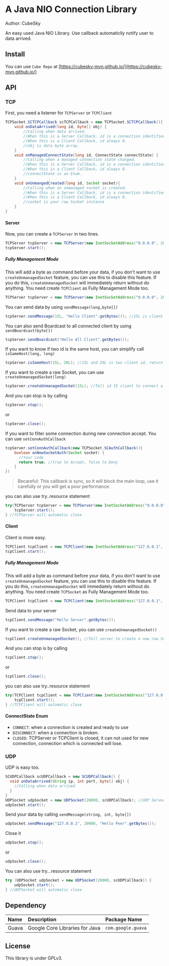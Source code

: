 # A Java NIO Connection Library

Author: CubeSky

An easy used Java NIO Library. Use callback automaticlly notify user to data arrived.

## Install

You can use `Cube Repo` at [https://cubesky-mvn.github.io/](https://cubesky-mvn.github.io/)

## API

### TCP

First, you need a listener for `TCPServer` or `TCPClient`
```java
TCPSocket.SCTCPCallback scTCPCallback = new TCPSocket.SCTCPCallback(){
    void onDataArrived(long id, byte[] obj) {
        //Calling when data arrived.
        //When this is a Server Callback, id is a connection identifier.
        //When this is a Client Callback, id always 0.
        //obj is data byte array.
    }
    void onManagedConnectState(long id, ConnectState connectState) {
        //Calling when a managed connection state changed.
        //When this is a Server Callback, id is a connection identifier.
        //When this is a Client Callback, id always 0.
        //connectState is an Enum.
    }
    void onUnmangedCreated(long id, Socket socket){
        //Calling when an unmanaged socket is created.
        //When this is a Server Callback, id is a connection identifier.
        //When this is a Client Callback, id always 0.
        //socket is your raw Socket instance
    }
}
```

#### Server

Now, you can create a `TCPServer` in two lines.
```java
TCPServer tcpServer = new TCPServer(new InetSocketAddress("0.0.0.0", 20000), scTCPCallback); //20000 is your TCPServer Port
tcpServer.start();
```

##### Fully Management Mode
This will add a byte as command before your data, if you don't want to use `createUnmanagedSocket` feature, you can use this to disable this feature.
If you do this, `createUnmanagedSocket` will immediately return without do anything. You need create `TCPClient` as Fully Management Mode too.
```java
TCPServer tcpServer = new TCPServer(new InetSocketAddress("0.0.0.0", 20000), scTCPCallback, true);
```

You can send data by using `sendMessage(long,byte[])`
```java
tcpServer.sendMessage(15L, "Hello Client".getBytes()); //15L is client id
```

You can also send Boardcast to all connected client by using `sendBoardcast(byte[])`
```java
tcpServer.sendBoardcast("Hello All Client".getBytes());
```

If you want to know if two id is the same host, you can simplify call `isSameHost(long, long)`
```java
tcpServer.isSameHost(15L, 20L); //15L and 20L is two client id, return a boolean
```

If you want to create a raw Socket, you can use `createUnmanagedSocket(long)`
```java
tcpServer.createUnmanagedSocket(15L); //Tell id 15 client to connect a new Socket
```

And you can stop is by calling
```java
tcpServer.stop();
```

or
```java
tcpServer.close();
```

If you want to filter some connection during new connection accept. You can use `setConnAuthCallback`
```java
tcpServer.setConnAuthCallback(new TCPSocket.SCAuthCallback(){
    boolean onNewSocketAuth(Socket socket) {
      //Your code
      return true; //true to Accept, false to Deny
    }
})
```

> Becareful: This callback is sync, so it will block the main loop, use it carefully or you will get a poor performance.

you can also use try..resource statement
```java
try(TCPServer tcpServer = new TCPServer(new InetSocketAddress("0.0.0.0", 20000), scTCPCallback)){ //20000 is your TCPServer Port
    tcpServer.start();
} //TCPServer will automatic close
```

#### Client

Client is more easy.
```java
TCPClient tcpClient = new TCPClient(new InetSocketAddress("127.0.0.1", 20000), scTCPCallback); //127.0.0.1 is your server ip and 20000 is your server port
tcpClient.start();
```

##### Fully Management Mode
This will add a byte as command before your data, if you don't want to use `createUnmanagedSocket` feature, you can use this to disable this feature.
If you do this, `createUnmanagedSocket` will immediately return without do anything. You need create `TCPSocket` as Fully Management Mode too.
```java
TCPClient tcpClient = new TCPClient(new InetSocketAddress("127.0.0.1", 20000), scTCPCallback, true);
```

Send data to your server
```java
tcpClient.sendMessage("Hello Server".getBytes());
```

If you want to create a raw Socket, you can use `createUnmanagedSocket()`
```java
tcpClient.createUnmanagedSocket(); //Tell server to create a new raw Socket
```

And you can stop is by calling
```java
tcpClient.stop();
```

or
```java
tcpClient.close();
```

you can also use try..resource statement
```java
try(TCPClient tcpClient = new TCPClient(new InetSocketAddress("127.0.0.1", 20000), scTCPCallback)){ //127.0.0.1 is your server ip and 20000 is your server port
    tcpClient.start();
} //TCPClient will automatic close
```

#### ConnectState Enum
 - `CONNECT`: when a connection is created and ready to use
 - `DISCONNECT`: when a connection is broken.
 - `CLOSED`: TCPServer or TCPClient is closed, it can not used for new connection, connection which is connected will lose.


### UDP

UDP is easy too.
```java
SCUDPCallback scUDPCallback = new SCUDPCallback() {
  void onDataArrived(String ip, int port, byte[] obj) {
    //Calling when data arrived
  }
}
UDPSocket udpSocket = new UDPSocket(20000, scUDPCallback); //UDP Server will listen on port 20000
udpSocket.start();
```

Send your data by calling `sendMessage(string, int, byte[])`
```java
udpSocket.sendMessage("127.0.0.1", 20000, "Hello Peer".getBytes());
```

Close it
```java
udpSocket.stop();
```

or

```java
udpSocket.close();
```

You can also use try...resource statement
```java
try (UDPSocket udpSocket = new UDPSocket(20000, scUDPCallback)) {
    udpSocket.start();
} //UDPSocket will automatic close
```

## Dependency

| Name  | Description                    | Package Name       |  
|:--    |:--                             |:--                 |  
| Guava | Google Core Libraries for Java | `com.google.guava` |  

## License

This library is under GPLv3.